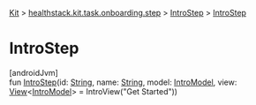 
[Kit](../../../kit.html) > [healthstack.kit.task.onboarding.step](../index.html) > [IntroStep](index.html) > [IntroStep](-intro-step.html)



# IntroStep



[androidJvm]\
fun [IntroStep](-intro-step.html)(id: [String](https://kotlinlang.org/api/latest/jvm/stdlib/kotlin/-string/index.html), name: [String](https://kotlinlang.org/api/latest/jvm/stdlib/kotlin/-string/index.html), model: [IntroModel](../../healthstack.kit.task.onboarding.model/-intro-model/index.html), view: [View](../../healthstack.kit.task.base/-view/index.html)&lt;[IntroModel](../../healthstack.kit.task.onboarding.model/-intro-model/index.html)&gt; = IntroView(&quot;Get Started&quot;))




